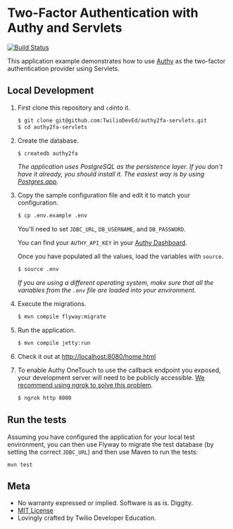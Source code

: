 # Two-Factor Authentication with Authy and Servlets

[![Build Status](https://travis-ci.org/TwilioDevEd/authy2fa-servlets.svg?branch=master)](https://travis-ci.org/TwilioDevEd/authy2fa-servlets)

This application example demonstrates how to use [Authy](http://www.authy.com)
as the two-factor authentication provider using Servlets.

## Local Development

1. First clone this repository and `cd`into it.

   ```bash
   $ git clone git@github.com:TwilioDevEd/authy2fa-servlets.git
   $ cd authy2fa-servlets
   ```

1. Create the database.

   ```bash
   $ createdb authy2fa
   ```

   _The application uses PostgreSQL as the persistence layer. If you
   don't have it already, you should install it. The easiest way is by
   using [Postgres.app](http://postgresapp.com/)._

1. Copy the sample configuration file and edit it to match your configuration.

    ```bash
    $ cp .env.example .env
    ```

   You'll need to set `JDBC_URL`, `DB_USERNAME`, and `DB_PASSWORD`.

   You can find your `AUTHY_API_KEY` in your
   [Authy Dashboard](https://dashboard.authy.com).

   Once you have populated all the values, load the variables with `source`.

    ```bash
    $ source .env
    ```

    _If you are using a different operating system, make sure that all the variables from the `.env` file are loaded into your environment._

1. Execute the migrations.

   ```bash
   $ mvn compile flyway:migrate
   ```

1. Run the application.
   ```bash
   $ mvn compile jetty:run
   ```

1. Check it out at [http://localhost:8080/home.html](http://localhost:8080/home.html)

1. To enable Authy OneTouch to use the callback endpoint you exposed, your development server will need to be publicly accessible. [We recommend using ngrok to solve this problem](//www.twilio.com/blog/2015/09/6-awesome-reasons-to-use-ngrok-when-testing-webhooks.html).

   ```bash
   $ ngrok http 8080
   ```

## Run the tests

Assuming you have configured the application for your local test
environment, you can then use Flyway to migrate the test database
(by setting the correct `JDBC_URL`) and then use Maven
to run the tests:

```
mvn test
```

## Meta

* No warranty expressed or implied. Software is as is. Diggity.
* [MIT License](http://www.opensource.org/licenses/mit-license.html)
* Lovingly crafted by Twilio Developer Education.
